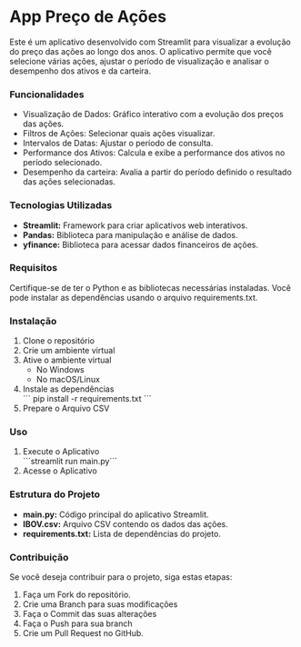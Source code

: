 # App Preço de Ações

Este é um aplicativo desenvolvido com Streamlit para visualizar a evolução do preço das ações ao longo dos anos. O aplicativo permite que você selecione várias ações, ajustar o período de visualização e analisar o desempenho dos ativos e da carteira.

### Funcionalidades

<ul>
    <li>Visualização de Dados: Gráfico interativo com a evolução dos preços das ações.</li>
    <li>Filtros de Ações: Selecionar quais ações visualizar. </li>
    <li>Intervalos de Datas: Ajustar o período de consulta.</li>
    <li>Performance dos Ativos: Calcula e exibe a performance dos ativos no período selecionado.</li>
    <li>Desempenho da carteira: Avalia a partir do período definido o resultado das ações selecionadas. </li>
</ul>

### Tecnologias Utilizadas

<ul>
    <li><strong>Streamlit:</strong> Framework para criar aplicativos web interativos.</li>
    <li><strong>Pandas:</strong> Biblioteca para manipulação e análise de dados.</li>
    <li><strong>yfinance:</strong> Biblioteca para acessar dados financeiros de ações.</li>
</ul>

### Requisitos

Certifique-se de ter o Python e as bibliotecas necessárias instaladas. Você pode instalar as dependências usando o arquivo requirements.txt.

### Instalação

<ol>
    <li>Clone o repositório</li>
    <li>Crie um ambiente virtual</li>
    <li>Ative o ambiente virtual
    <ul>
        <li>No Windows</li>
        <li>No macOS/Linux</li>
    </ul>
    </li>
    <li>Instale as dependências</li>
    ``` pip install -r requirements.txt ```
    <li>Prepare o Arquivo CSV</li>
</ol>

### Uso

<ol>
    <li>Execute o Aplicativo</li>
    ```streamlit run main.py```
    <li>Acesse o Aplicativo</li>
</ol>

### Estrutura do Projeto

<ul>
    <li><strong>main.py:</strong> Código principal do aplicativo Streamlit.
    </li>
    <li><strong>IBOV.csv:</strong> Arquivo CSV contendo os dados das ações.</li>
    <li><strong>requirements.txt:</strong> Lista de dependências do projeto.</li>
</ul>

### Contribuição

Se você deseja contribuir para o projeto, siga estas etapas:

<ol>
    <li>Faça um Fork do repositório.</li>
    <li>Crie uma Branch para suas modificações</li>
    <li>Faça o Commit das suas alterações</li>
    <li>Faça o Push para sua branch</li>
    <li>Crie um Pull Request no GitHub.</li>
</ol>